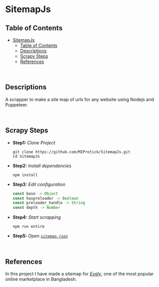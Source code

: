 # SitemapJs

## Table of Contents
- [SitemapJs](#sitemapjs)
  - [Table of Contents](#table-of-contents)
  - [Descriptions](#descriptions)
  - [Scrapy Steps](#scrapy-steps)
  - [References](#references)

&nbsp;
## Descriptions 

A scrapper to make a site map of urls for any website using Nodejs and Puppeteer.

&nbsp;
## Scrapy Steps 

* **Step1:** *Clone Project*
  ```shell
  git clone https://github.com/MIProtick/SitemapJs.git
  cd SitemapJs
  ``` 
* **Step2:** *Install dependencies*
  ```shell
  npm install
  ```
* **Step3:** *Edit configuration*
  ```javascript
  const base -> Object
  const haspreloader -> Boolean
  const preloader_handle -> String
  const depth -> Number
  ```
* **Step4:** *Start scrapping*
  ```
  npm run entire
  ```
* **Step5:** *Open [`sitemap.json`](./sitemap.json)*

&nbsp;
## References 
In this project I have made a sitemap for *[Evaly](https://evaly.com.bd/)*, one of the most popular online marketplace in Bangladesh.
